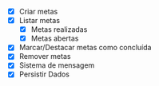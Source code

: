 - [x] Criar metas
- [x] Listar metas
    - [x] Metas realizadas
    - [x] Metas abertas
- [x] Marcar/Destacar metas como concluída
- [x] Remover metas
- [x] Sistema de mensagem
- [x] Persistir Dados
